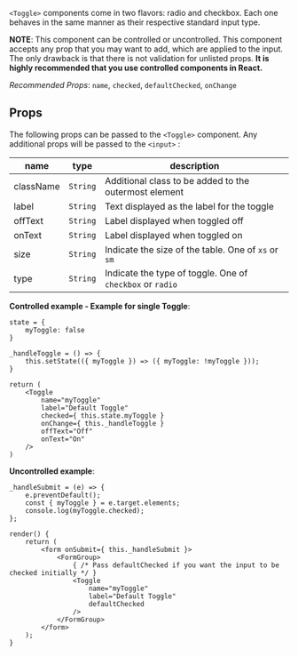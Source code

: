 `<Toggle>` components come in two flavors: radio and checkbox. Each one behaves in the same manner as their respective standard input type.

**NOTE**: This component can be controlled or uncontrolled. This component accepts any prop that you may want to add, which are applied to the input. The only drawback is that there is not validation for unlisted props.  **It is highly recommended that you use controlled components in React.**

*Recommended Props*: `name`, `checked`, `defaultChecked`, `onChange`

## Props

The following props can be passed to the `<Toggle>` component. Any additional props will be passed to the `<input>` :

| name      | type     | description                                               |
| --------- | -------- | --------------------------------------------------------- |
| className | `String` | Additional class to be added to the outermost element     |
| label     | `String` | Text displayed as the label for the toggle                |
| offText   | `String` | Label displayed when toggled off                          |
| onText    | `String` | Label displayed when toggled on                           |
| size      | `String` | Indicate the size of the table. One of `xs` or `sm`       |
| type      | `String` | Indicate the type of toggle. One of `checkbox` or `radio` |

**Controlled example - Example for single Toggle**:
```
state = {
    myToggle: false
}

_handleToggle = () => {
    this.setState(({ myToggle }) => ({ myToggle: !myToggle }));
}

return (
    <Toggle
        name="myToggle"
        label="Default Toggle"
        checked={ this.state.myToggle }
        onChange={ this._handleToggle }
        offText="Off"
        onText="On"
    />
)
```

**Uncontrolled example**:
```
_handleSubmit = (e) => {
    e.preventDefault();
    const { myToggle } = e.target.elements;
    console.log(myToggle.checked);
};

render() {
    return (
        <form onSubmit={ this._handleSubmit }>
            <FormGroup>
                { /* Pass defaultChecked if you want the input to be checked initially */ }
                <Toggle
                    name="myToggle"
                    label="Default Toggle"
                    defaultChecked
                />
            </FormGroup>
        </form>
    );
}
```
